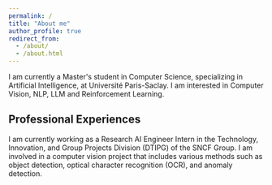 ```yaml
---
permalink: /
title: "About me"
author_profile: true
redirect_from:
  - /about/
  - /about.html
---
```


I am currently a Master's student in Computer Science, specializing in Artificial Intelligence, at Université Paris-Saclay. I am interested in Computer Vision, NLP, LLM and Reinforcement Learning.

<!-- 🔬 My research interests are  -->

## Professional Experiences

I am currently working as a Research AI Engineer Intern in the Technology, Innovation, and Group Projects Division (DTIPG) of the SNCF Group. I am involved in a computer vision project that includes various methods such as object detection, optical character recognition (OCR), and anomaly detection.
